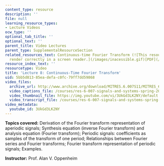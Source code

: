 ```yaml
---
content_type: resource
description: ''
file: null
learning_resource_types:
- Lecture Videos
ocw_type: ''
optional_tab_title: ''
optional_text: ''
parent_title: Video Lectures
parent_type: SupplementalResourceSection
related_resources_text: Continuous-time Fourier Transform (![This resource may not
  render correctly in a screen reader.](/images/inacessible.gif)[PDF](/courses/res-6-007-signals-and-systems-spring-2011/resources/mitres_6_007s11_lec08))
resource_index_text: ''
resourcetype: Video
title: 'Lecture 8: Continuous-Time Fourier Transform'
uid: 5bb5d813-85ea-defa-c0fc-79ff7dd59868
video_files:
  archive_url: http://www.archive.org/download/MITRES.6.007S11/MITRES_6-007S11lec08_300k.mp4
  video_captions_file: /courses/res-6-007-signals-and-systems-spring-2011/eea8da51d30d5a679d92a2c5e1343964_3UkGd3LK2NY.vtt
  video_thumbnail_file: https://img.youtube.com/vi/3UkGd3LK2NY/default.jpg
  video_transcript_file: /courses/res-6-007-signals-and-systems-spring-2011/e74f2e7e44afc419561c097723fe0420_3UkGd3LK2NY.pdf
video_metadata:
  youtube_id: 3UkGd3LK2NY
---
```


**Topics covered:** Derivation of the Fourier transform representation of aperiodic signals; Synthesis equation (inverse Fourier transform) and analysis equation (Fourier transform); Periodic signals: coefficients as samples of the transform of one period; Relationships between Fourier series and Fourier transforms; Fourier transform representation of periodic signals; Examples.

**Instructor:** Prof. Alan V. Oppenheim